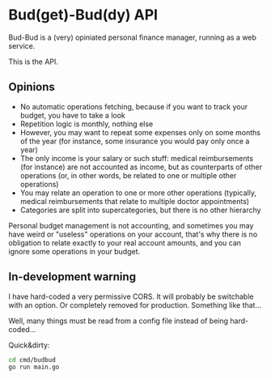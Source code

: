 # Bud(get)-Bud(dy) API

Bud-Bud is a (very) opiniated personal finance manager, running as a web service.

This is the API.

## Opinions

* No automatic operations fetching, because if you want to track your budget, you have to take a look
* Repetition logic is monthly, nothing else
* However, you may want to repeat some expenses only on some months of the year (for instance, some insurance you would pay only once a year)
* The only income is your salary or such stuff: medical reimbursements (for instance) are not accounted as income, but as counterparts of other operations (or, in other words, be related to one or multiple other operations)
* You may relate an operation to one or more other operations (typically, medical reimbursements that relate to multiple doctor appointments)
* Categories are split into supercategories, but there is no other hierarchy

Personal budget management is not accounting, and sometimes you may have weird or "useless" operations on your account, that's why there is no obligation to relate exactly to your real account amounts, and you can ignore some operations in your budget.

## In-development warning

I have hard-coded a very permissive CORS. It will probably be switchable with an option. Or completely removed for production. Something like that...

Well, many things must be read from a config file instead of being hard-coded...

Quick&dirty:

```sh
cd cmd/budbud
go run main.go
```